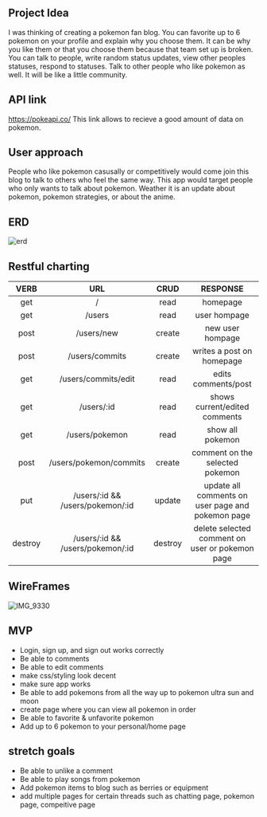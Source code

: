 ## Project Idea

I was thinking of creating a pokemon fan blog. You can favorite up to 6 pokemon on your profile and explain why you choose them. It can be why you like them or that you choose them because that team set up is broken. You can talk to people, write random status updates, view other peoples statuses, respond to statuses. Talk to other people who like pokemon as well. It will be like a little community. 

## API link

https://pokeapi.co/ 
This link allows to recieve a good amount of data on pokemon.

## User approach

People who like pokemon casusally or competitively would come join this blog to talk to others who feel the same way. This app would target people who only wants to talk about pokemon. Weather it is an update about pokemon, pokemon strategies, or about the anime.

## ERD

![erd](https://user-images.githubusercontent.com/115588595/209241947-6bb121e6-b49b-4d79-81b5-d2ac4da087d1.png)


## Restful charting

| VERB        | URL      | CRUD     |  RESPONSE  | 
|:-----------:|:--------:|:--------:|:----------:|
| get         | /        | read     | homepage   |
| get         | /users   | read     | user hompage |
| post        | /users/new | create | new user hompage |
| post        | /users/commits | create | writes a post on homepage |
| get         | /users/commits/edit | read | edits comments/post |
| get         | /users/:id | read   | shows current/edited comments |
| get         | /users/pokemon | read | show all pokemon |
| post        | /users/pokemon/commits | create | comment on the selected pokemon |
| put         | /users/:id && /users/pokemon/:id | update | update all comments on user page and pokemon page |
| destroy     | /users/:id && /users/pokemon/:id | destroy | delete selected comment on user or pokemon page | 

## WireFrames

![IMG_9330](https://user-images.githubusercontent.com/115588595/209245793-904b2d8b-88bf-4054-819c-fe30cf370c55.jpg)


## MVP

- Login, sign up, and sign out works correctly
- Be able to comments
- Be able to edit comments
- make css/styling look decent
- make sure app works
- Be able to add pokemons from all the way up to pokemon ultra sun and moon
- create page where you can view all pokemon in order
- Be able to favorite & unfavorite pokemon
- Add up to 6 pokemon to your personal/home page

## stretch goals

- Be able to unlike a comment
- Be able to play songs from pokemon
- Add pokemon items to blog such as berries or equipment
- add multiple pages for certain threads such as chatting page, pokemon page, compeitive page

